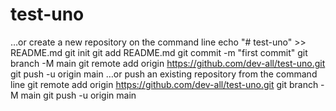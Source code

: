 # test-uno

…or create a new repository on the command line
echo "# test-uno" >> README.md
git init
git add README.md
git commit -m "first commit"
git branch -M main
git remote add origin https://github.com/dev-all/test-uno.git
git push -u origin main
…or push an existing repository from the command line
git remote add origin https://github.com/dev-all/test-uno.git
git branch -M main
git push -u origin main
